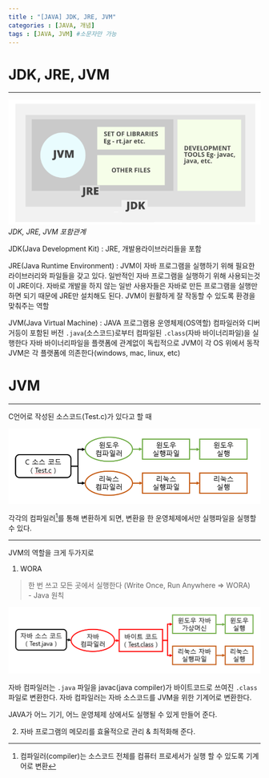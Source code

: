 ```yaml
---
title : "[JAVA] JDK, JRE, JVM"
categories : [JAVA, 개념]
tags : [JAVA, JVM] #소문자만 가능
---
```



# **JDK, JRE, JVM**
---

![jdkjrejvm](/assets/img/java/jdkjrejvm.png)_JDK, JRE, JVM 포함관계_

JDK(Java Development Kit) 
: JRE, 개발용라이브러리들을 포함

  JRE(Java Runtime Environment) 
: JVM이 자바 프로그램을 실행하기 위해 필요한 라이브러리와 파일들을 갖고 있다.  일반적인 자바 프로그램을 실행하기 위해 사용되는것이 JRE이다. 자바로 개발을 하지 않는 일반 사용자들은 자바로 만든 프로그램을 실행만 하면 되기 때문에 JRE만 설치해도 된다. JVM이 원활하게 잘 작동할 수 있도록 환경을 맞춰주는 역할

JVM(Java Virtual Machine) 
: JAVA 프로그램용 운영체제(OS역할)
  컴파일러와 디버거등이 포함된 버전
  `.java`(소스코드)로부터 컴파일된 `.class`(자바 바이너리파일)을 실행한다
  자바 바이너리파일을 플랫폼에 관계없이 독립적으로 JVM이 각 OS 위에서 동작
  JVM은 각 플랫폼에 의존한다(windows, mac, linux, etc)

# **JVM**

---

C언어로 작성된 소스코드(Test.c)가 있다고 할 때 

![comp](/assets/img/java/comp.png)

각각의 컴파일러[^compiler]를 통해 변환하게 되면, 변환을 한 운영체제에서만 실행파일을 실행할 수 있다.

[^compiler]: 컴파일러(compiler)는 소스코드 전체를 컴퓨터 프로세서가 실행 할 수 있도록 기계어로 변환

---

JVM의 역할을 크게 두가지로

1. WORA
> 한 번 쓰고 모든 곳에서 실행한다 (Write Once, Run Anywhere => WORA)  
        - Java 원칙

![compjava](/assets/img/java/compjava.png)

자바 컴파일러는 `.java` 파일을 javac(java compiler)가 바이트코드로 쓰여진 `.class` 파일로 변환한다.
자바 컴파일러는 자바 소스코드를 JVM을 위한 기계어로 변환한다.

JAVA가 어느 기기, 어느 운영체제 상에서도 실행될 수 있게 만들어 준다. 

2. 자바 프로그램의 메모리를 효율적으로 관리 & 최적화해 준다.